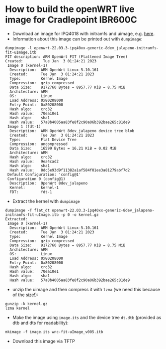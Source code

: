 # How to build the openWRT live image for Cradlepoint IBR600C

* Download an image for IPQ4018 with initramfs and uimage, e.g. [here](https://downloads.openwrt.org/releases/22.03.3/targets/ipq40xx/generic/openwrt-22.03.3-ipq40xx-generic-8dev_jalapeno-initramfs-fit-uImage.itb).
* Information about this image can be printed out with `dumpimage`:
```
dumpimage -l openwrt-22.03.3-ipq40xx-generic-8dev_jalapeno-initramfs-fit-uImage.itb 
FIT description: ARM OpenWrt FIT (Flattened Image Tree)
Created:         Tue Jan  3 01:24:21 2023
 Image 0 (kernel-1)
  Description:  ARM OpenWrt Linux-5.10.161
  Created:      Tue Jan  3 01:24:21 2023
  Type:         Kernel Image
  Compression:  gzip compressed
  Data Size:    9172760 Bytes = 8957.77 KiB = 8.75 MiB
  Architecture: ARM
  OS:           Linux
  Load Address: 0x80208000
  Entry Point:  0x80208000
  Hash algo:    crc32
  Hash value:   70ea10e1
  Hash algo:    sha1
  Hash value:   57a8b4005aa83fe8f2c90a06b392bae265c81de9
 Image 1 (fdt-1)
  Description:  ARM OpenWrt 8dev_jalapeno device tree blob
  Created:      Tue Jan  3 01:24:21 2023
  Type:         Flat Device Tree
  Compression:  uncompressed
  Data Size:    16599 Bytes = 16.21 KiB = 0.02 MiB
  Architecture: ARM
  Hash algo:    crc32
  Hash value:   9ea4cad2
  Hash algo:    sha1
  Hash value:   8dc5e93d9f11382a1af584f01ee3a81279abf7d2
 Default Configuration: 'config@1'
 Configuration 0 (config@1)
  Description:  OpenWrt 8dev_jalapeno
  Kernel:       kernel-1
  FDT:          fdt-1
```
* Extract the kernel with `dumpimage`
```
dumpimage -T flat_dt openwrt-22.03.3-ipq40xx-generic-8dev_jalapeno-initramfs-fit-uImage.itb -p 0 -o kernel.gz
Extracted:
 Image 0 (kernel-1)
  Description:  ARM OpenWrt Linux-5.10.161
  Created:      Tue Jan  3 01:24:21 2023
  Type:         Kernel Image
  Compression:  gzip compressed
  Data Size:    9172760 Bytes = 8957.77 KiB = 8.75 MiB
  Architecture: ARM
  OS:           Linux
  Load Address: 0x80208000
  Entry Point:  0x80208000
  Hash algo:    crc32
  Hash value:   70ea10e1
  Hash algo:    sha1
  Hash value:   57a8b4005aa83fe8f2c90a06b392bae265c81de9
```

* unzip the uimage and then compress it with `lzma` (we need this because of the size!):

```
gunzip -k kernel.gz
lzma kernel
```

* Make the image using `image.its` and the device tree `dt.dtb` (provided as dtb and dts for readability):

```
mkimage -f image.its wnc-fit-uImage_v005.itb
```

* Download this image via TFTP




